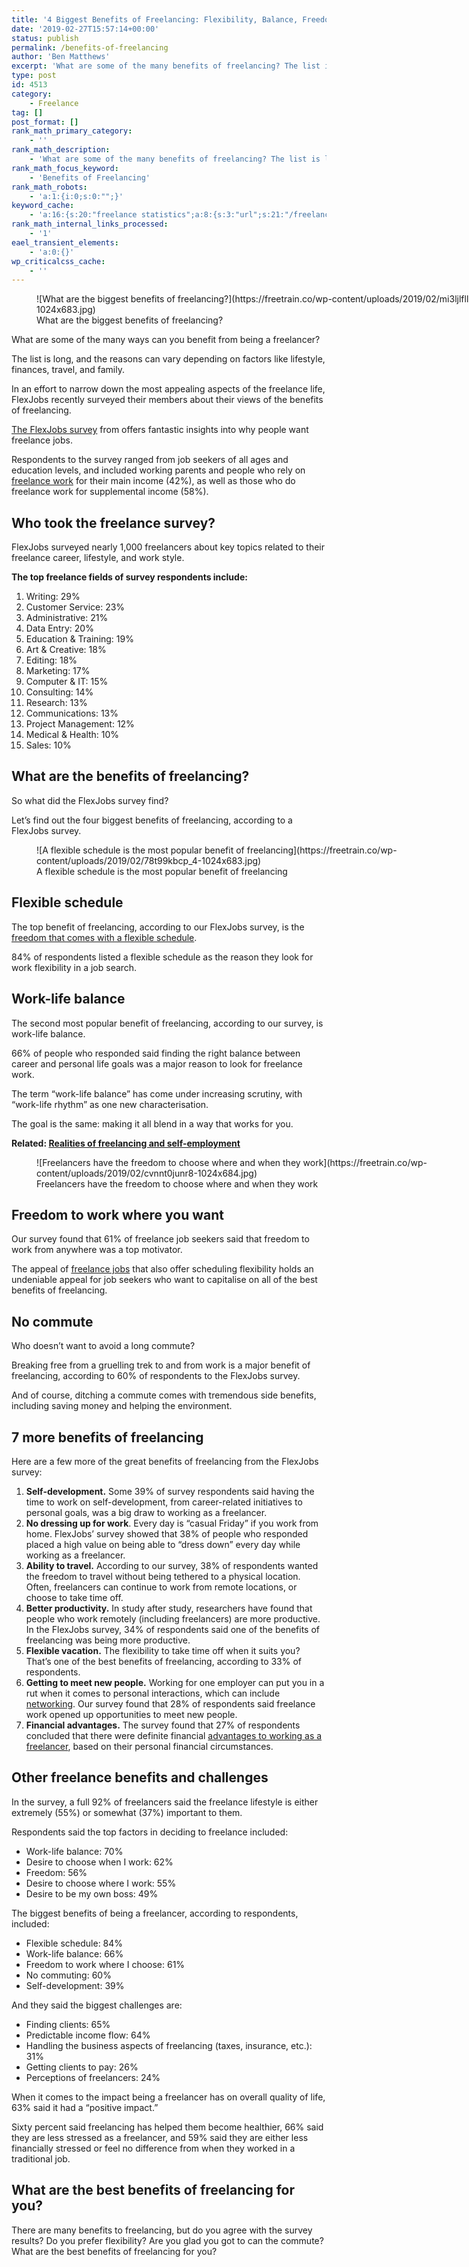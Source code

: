 ```yaml
---
title: '4 Biggest Benefits of Freelancing: Flexibility, Balance, Freedom, Working From Home'
date: '2019-02-27T15:57:14+00:00'
status: publish
permalink: /benefits-of-freelancing
author: 'Ben Matthews'
excerpt: 'What are some of the many benefits of freelancing? The list is long, and the reasons can vary depending on factors like lifestyle, finances, travel, and family. Find out the top 4 here.'
type: post
id: 4513
category:
    - Freelance
tag: []
post_format: []
rank_math_primary_category:
    - ''
rank_math_description:
    - 'What are some of the many benefits of freelancing? The list is long, and the reasons can vary depending on factors like lifestyle, finances, travel, and family. Find out the top 4 here.'
rank_math_focus_keyword:
    - 'Benefits of Freelancing'
rank_math_robots:
    - 'a:1:{i:0;s:0:"";}'
keyword_cache:
    - 'a:16:{s:20:"freelance statistics";a:8:{s:3:"url";s:21:"/freelance-statistics";s:5:"times";s:0:"";s:7:"between";s:0:"";s:6:"before";s:0:"";s:5:"after";s:0:"";s:4:"case";N;s:8:"nofollow";N;s:9:"newwindow";N;}s:19:"freelance portfolio";a:8:{s:3:"url";s:30:"/courses/freelance-portfolios/";s:5:"times";s:0:"";s:7:"between";s:0:"";s:6:"before";s:0:"";s:5:"after";s:0:"";s:4:"case";N;s:8:"nofollow";N;s:9:"newwindow";N;}s:19:"accounting software";a:8:{s:3:"url";s:33:"/best-online-accounting-software/";s:5:"times";s:0:"";s:7:"between";s:0:"";s:6:"before";s:0:"";s:5:"after";s:0:"";s:4:"case";N;s:8:"nofollow";N;s:9:"newwindow";N;}s:19:"freelance community";a:8:{s:3:"url";s:20:"/freelance-community";s:5:"times";s:0:"";s:7:"between";s:0:"";s:6:"before";s:0:"";s:5:"after";s:0:"";s:4:"case";N;s:8:"nofollow";N;s:9:"newwindow";N;}s:19:"freelance questions";a:8:{s:3:"url";s:20:"/freelance-community";s:5:"times";s:0:"";s:7:"between";s:0:"";s:6:"before";s:0:"";s:5:"after";s:0:"";s:4:"case";N;s:8:"nofollow";N;s:9:"newwindow";N;}s:18:"freelance expenses";a:8:{s:3:"url";s:19:"/freelance-expenses";s:5:"times";s:0:"";s:7:"between";s:0:"";s:6:"before";s:0:"";s:5:"after";s:0:"";s:4:"case";N;s:8:"nofollow";N;s:9:"newwindow";N;}s:18:"freelance training";a:8:{s:3:"url";s:8:"/courses";s:5:"times";s:0:"";s:7:"between";s:0:"";s:6:"before";s:0:"";s:5:"after";s:0:"";s:4:"case";N;s:8:"nofollow";N;s:9:"newwindow";N;}s:15:"freelance tools";a:8:{s:3:"url";s:21:"/best-freelance-tools";s:5:"times";s:0:"";s:7:"between";s:0:"";s:6:"before";s:0:"";s:5:"after";s:0:"";s:4:"case";N;s:8:"nofollow";N;s:9:"newwindow";N;}s:15:"freelance rates";a:8:{s:3:"url";s:16:"/freelance-rates";s:5:"times";s:0:"";s:7:"between";s:0:"";s:6:"before";s:0:"";s:5:"after";s:0:"";s:4:"case";N;s:8:"nofollow";N;s:9:"newwindow";N;}s:14:"freelance work";a:8:{s:3:"url";s:15:"/freelance-work";s:5:"times";s:0:"";s:7:"between";s:0:"";s:6:"before";s:0:"";s:5:"after";s:0:"";s:4:"case";N;s:8:"nofollow";N;s:9:"newwindow";N;}s:14:"freelance jobs";a:8:{s:3:"url";s:15:"/freelance-jobs";s:5:"times";s:0:"";s:7:"between";s:0:"";s:6:"before";s:0:"";s:5:"after";s:0:"";s:4:"case";N;s:8:"nofollow";N;s:9:"newwindow";N;}s:13:"balance sheet";a:8:{s:3:"url";s:46:"https://freetrain.co/balance-sheet-definition/";s:5:"times";s:0:"";s:7:"between";s:0:"";s:6:"before";s:0:"";s:5:"after";s:0:"";s:4:"case";N;s:8:"nofollow";N;s:9:"newwindow";N;}s:7:"courses";a:8:{s:3:"url";s:8:"/courses";s:5:"times";s:0:"";s:7:"between";s:0:"";s:6:"before";s:0:"";s:5:"after";s:0:"";s:4:"case";N;s:8:"nofollow";N;s:9:"newwindow";N;}s:5:"rates";a:8:{s:3:"url";s:16:"/freelance-rates";s:5:"times";s:0:"";s:7:"between";s:0:"";s:6:"before";s:0:"";s:5:"after";s:0:"";s:4:"case";N;s:8:"nofollow";N;s:9:"newwindow";N;}s:4:"ir35";a:8:{s:3:"url";s:5:"/ir35";s:5:"times";s:0:"";s:7:"between";s:0:"";s:6:"before";s:0:"";s:5:"after";s:0:"";s:4:"case";N;s:8:"nofollow";N;s:9:"newwindow";N;}s:13:"keywords_time";i:1565617621;}'
rank_math_internal_links_processed:
    - '1'
eael_transient_elements:
    - 'a:0:{}'
wp_criticalcss_cache:
    - ''
---
```

<figure aria-describedby="caption-attachment-4517" class="wp-caption aligncenter" id="attachment_4517" style="width: 750px">![What are the biggest benefits of freelancing?](https://freetrain.co/wp-content/uploads/2019/02/mi3ljlfll6i-1024x683.jpg)<figcaption class="wp-caption-text" id="caption-attachment-4517">What are the biggest benefits of freelancing?</figcaption></figure>

What are some of the many ways can you benefit from being a freelancer?

The list is long, and the reasons can vary depending on factors like lifestyle, finances, travel, and family.

In an effort to narrow down the most appealing aspects of the freelance life, FlexJobs recently surveyed their members about their views of the benefits of freelancing.

[The FlexJobs survey](https://www.flexjobs.com/blog/post/freelance-survey-results-plus-companies-hiring-freelancers/) from offers fantastic insights into why people want freelance jobs.

Respondents to the survey ranged from job seekers of all ages and education levels, and included working parents and people who rely on [freelance work](https://freetrain.co/freelance-work/) for their main income (42%), as well as those who do freelance work for supplemental income (58%).

**Who took the freelance survey?**
----------------------------------

FlexJobs surveyed nearly 1,000 freelancers about key topics related to their freelance career, lifestyle, and work style.

**The top freelance fields of survey respondents include:**

1. Writing: 29%
2. Customer Service: 23%
3. Administrative: 21%
4. Data Entry: 20%
5. Education &amp; Training: 19%
6. Art &amp; Creative: 18%
7. Editing: 18%
8. Marketing: 17%
9. Computer &amp; IT: 15%
10. Consulting: 14%
11. Research: 13%
12. Communications: 13%
13. Project Management: 12%
14. Medical &amp; Health: 10%
15. Sales: 10%

**What are the benefits of freelancing?**
-----------------------------------------

So what did the FlexJobs survey find?

Let’s find out the four biggest benefits of freelancing, according to a FlexJobs survey.

<figure aria-describedby="caption-attachment-4518" class="wp-caption aligncenter" id="attachment_4518" style="width: 750px">![A flexible schedule is the most popular benefit of freelancing](https://freetrain.co/wp-content/uploads/2019/02/78t99kbcp_4-1024x683.jpg)<figcaption class="wp-caption-text" id="caption-attachment-4518">A flexible schedule is the most popular benefit of freelancing</figcaption></figure>

**Flexible schedule**
---------------------

The top benefit of freelancing, according to our FlexJobs survey, is the [freedom that comes with a flexible schedule](https://blog.hubspot.com/marketing/flexible-schedule).

84% of respondents listed a flexible schedule as the reason they look for work flexibility in a job search.

**Work-life balance**
---------------------

The second most popular benefit of freelancing, according to our survey, is work-life balance.

66% of people who responded said finding the right balance between career and personal life goals was a major reason to look for freelance work.

The term “work-life balance” has come under increasing scrutiny, with “work-life rhythm” as one new characterisation.

The goal is the same: making it all blend in a way that works for you.

**Related: [Realities of freelancing and self-employment](https://freetrain.co/3-realities-of-freelancing-and-self-employment/)**

<figure aria-describedby="caption-attachment-4519" class="wp-caption aligncenter" id="attachment_4519" style="width: 750px">![Freelancers have the freedom to choose where and when they work](https://freetrain.co/wp-content/uploads/2019/02/cvnnt0junr8-1024x684.jpg)<figcaption class="wp-caption-text" id="caption-attachment-4519">Freelancers have the freedom to choose where and when they work</figcaption></figure>

**Freedom to work where you want**
----------------------------------

Our survey found that 61% of freelance job seekers said that freedom to work from anywhere was a top motivator.

The appeal of [freelance jobs](https://freetrain.co/freelance-jobs/) that also offer scheduling flexibility holds an undeniable appeal for job seekers who want to capitalise on all of the best benefits of freelancing.

**No commute**
--------------

Who doesn’t want to avoid a long commute?

Breaking free from a gruelling trek to and from work is a major benefit of freelancing, according to 60% of respondents to the FlexJobs survey.

And of course, ditching a commute comes with tremendous side benefits, including saving money and helping the environment.

**7 more benefits of freelancing**
----------------------------------

Here are a few more of the great benefits of freelancing from the FlexJobs survey:

1. **Self-development.** Some 39% of survey respondents said having the time to work on self-development, from career-related initiatives to personal goals, was a big draw to working as a freelancer.
2. **No dressing up for work**. Every day is “casual Friday” if you work from home. FlexJobs’ survey showed that 38% of people who responded placed a high value on being able to “dress down” every day while working as a freelancer.
3. **Ability to travel.** According to our survey, 38% of respondents wanted the freedom to travel without being tethered to a physical location. Often, freelancers can continue to work from remote locations, or choose to take time off.
4. **Better productivity.** In study after study, researchers have found that people who work remotely (including freelancers) are more productive. In the FlexJobs survey, 34% of respondents said one of the benefits of freelancing was being more productive.
5. **Flexible vacation.** The flexibility to take time off when it suits you? That’s one of the best benefits of freelancing, according to 33% of respondents.
6. **Getting to meet new people.** Working for one employer can put you in a rut when it comes to personal interactions, which can include [networking](https://freetrain.co/grow-your-freelance-network/). Our survey found that 28% of respondents said freelance work opened up opportunities to meet new people.
7. **Financial advantages.** The survey found that 27% of respondents concluded that there were definite financial [advantages to working as a freelancer](https://www.entrepreneur.com/article/312694), based on their personal financial circumstances.

**Other freelance benefits and challenges**
-------------------------------------------

In the survey, a full 92% of freelancers said the freelance lifestyle is either extremely (55%) or somewhat (37%) important to them.

Respondents said the top factors in deciding to freelance included:

- Work-life balance: 70%
- Desire to choose when I work: 62%
- Freedom: 56%
- Desire to choose where I work: 55%
- Desire to be my own boss: 49%

The biggest benefits of being a freelancer, according to respondents, included:

- Flexible schedule: 84%
- Work-life balance: 66%
- Freedom to work where I choose: 61%
- No commuting: 60%
- Self-development: 39%

And they said the biggest challenges are:

- Finding clients: 65%
- Predictable income flow: 64%
- Handling the business aspects of freelancing (taxes, insurance, etc.): 31%
- Getting clients to pay: 26%
- Perceptions of freelancers: 24%

When it comes to the impact being a freelancer has on overall quality of life, 63% said it had a “positive impact.”

Sixty percent said freelancing has helped them become healthier, 66% said they are less stressed as a freelancer, and 59% said they are either less financially stressed or feel no difference from when they worked in a traditional job.

**What are the best benefits of freelancing for you?**
------------------------------------------------------

There are many benefits to freelancing, but do you agree with the survey results? Do you prefer flexibility? Are you glad you got to can the commute? What are the best benefits of freelancing for you?